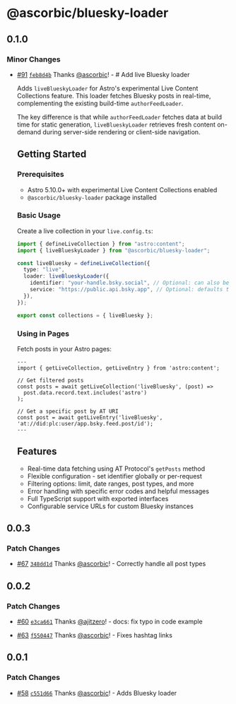 # @ascorbic/bluesky-loader

## 0.1.0

### Minor Changes

- [#91](https://github.com/ascorbic/astro-loaders/pull/91) [`feb8d4b`](https://github.com/ascorbic/astro-loaders/commit/feb8d4ba7e9dc738d1627701e60b86c131f1f5e2) Thanks [@ascorbic](https://github.com/ascorbic)! - # Add live Bluesky loader

  Adds `liveBlueskyLoader` for Astro's experimental Live Content Collections feature. This loader fetches Bluesky posts in real-time, complementing the existing build-time `authorFeedLoader`.

  The key difference is that while `authorFeedLoader` fetches data at build time for static generation, `liveBlueskyLoader` retrieves fresh content on-demand during server-side rendering or client-side navigation.

  ## Getting Started

  ### Prerequisites

  - Astro 5.10.0+ with experimental Live Content Collections enabled
  - `@ascorbic/bluesky-loader` package installed

  ### Basic Usage

  Create a live collection in your `live.config.ts`:

  ```typescript
  import { defineLiveCollection } from "astro:content";
  import { liveBlueskyLoader } from "@ascorbic/bluesky-loader";

  const liveBluesky = defineLiveCollection({
    type: "live",
    loader: liveBlueskyLoader({
      identifier: "your-handle.bsky.social", // Optional: can also be set in filters
      service: "https://public.api.bsky.app", // Optional: defaults to public API
    }),
  });

  export const collections = { liveBluesky };
  ```

  ### Using in Pages

  Fetch posts in your Astro pages:

  ```astro
  ---
  import { getLiveCollection, getLiveEntry } from 'astro:content';

  // Get filtered posts
  const posts = await getLiveCollection('liveBluesky', (post) =>
    post.data.record.text.includes('astro')
  );

  // Get a specific post by AT URI
  const post = await getLiveEntry('liveBluesky', 'at://did:plc:user/app.bsky.feed.post/id');
  ---
  ```

  ## Features

  - Real-time data fetching using AT Protocol's `getPosts` method
  - Flexible configuration - set identifier globally or per-request
  - Filtering options: limit, date ranges, post types, and more
  - Error handling with specific error codes and helpful messages
  - Full TypeScript support with exported interfaces
  - Configurable service URLs for custom Bluesky instances

## 0.0.3

### Patch Changes

- [#67](https://github.com/ascorbic/astro-loaders/pull/67) [`348dd1d`](https://github.com/ascorbic/astro-loaders/commit/348dd1d1ef6376c5ff9661bbae136ff5bcdd211f) Thanks [@ascorbic](https://github.com/ascorbic)! - Correctly handle all post types

## 0.0.2

### Patch Changes

- [#60](https://github.com/ascorbic/astro-loaders/pull/60) [`e3ca661`](https://github.com/ascorbic/astro-loaders/commit/e3ca661237b8316266ad8f14be4507a7f00b5cac) Thanks [@ajitzero](https://github.com/ajitzero)! - docs: fix typo in code example

- [#63](https://github.com/ascorbic/astro-loaders/pull/63) [`f550447`](https://github.com/ascorbic/astro-loaders/commit/f550447b5f5cdd013e7d08a4d7a6b2c4c06a997d) Thanks [@ascorbic](https://github.com/ascorbic)! - Fixes hashtag links

## 0.0.1

### Patch Changes

- [#58](https://github.com/ascorbic/astro-loaders/pull/58) [`c551d66`](https://github.com/ascorbic/astro-loaders/commit/c551d66c835271e33e00c4ba17038eab4cf30e28) Thanks [@ascorbic](https://github.com/ascorbic)! - Adds Bluesky loader
